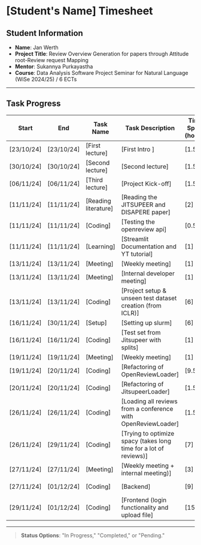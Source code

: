 # [Student's Name] Timesheet

## Student Information

- **Name**: Jan Werth
- **Project Title**: Review Overview Generation for papers through Attitude root-Review request Mapping
- **Mentor**: Sukannya Purkayastha
- **Course**: Data Analysis Software Project Seminar for Natural Language (WiSe 2024/25) / 6 ECTs

---

## Task Progress

| Start      | End        | Task Name            | Task Description                                                  | Time Spent (hours) | Status        |
|------------|------------|----------------------|-------------------------------------------------------------------|--------------------|---------------|
| [23/10/24] | [23/10/24] | [First lecture]      | [First Intro ]                                                    | [1.5]              | [Completed]   |
| [30/10/24] | [30/10/24] | [Second lecture]     | [Second lecture]                                                  | [1.5]              | [Completed]   | 
| [06/11/24] | [06/11/24] | [Third lecture]      | [Project Kick-off]                                                | [1.5]              | [Completed]   |
| [11/11/24] | [11/11/24] | [Reading literature] | [Reading the JITSUPEER and DISAPERE paper]                        | [2]                | [Completed]   |
| [11/11/24] | [11/11/24] | [Coding]             | [Testing the openreview api]                                      | [0.5]              | [Completed]   |
| [11/11/24] | [11/11/24] | [Learning]           | [Streamlit Documentation and YT tutorial]                         | [1]                | [Completed]   |
| [13/11/24] | [13/11/24] | [Meeting]            | [Weekly meeting]                                                  | [1]                | [Completed]   |
| [13/11/24] | [13/11/24] | [Meeting]            | [Internal developer meeting]                                      | [1]                | [Completed]   |
| [13/11/24] | [13/11/24] | [Coding]             | [Project setup & unseen test dataset creation (from ICLR)]        | [6]                | [Completed]   |
| [16/11/24] | [30/11/24] | [Setup]              | [Setting up slurm]                                                | [6]                | [In Progess]  |
| [16/11/24] | [16/11/24] | [Coding]             | [Test set from Jitsupeer with splits]                             | [1]                | [Completed]   |
| [19/11/24] | [19/11/24] | [Meeting]            | [Weekly meeting]                                                  | [1]                | [Completed]   |
| [19/11/24] | [20/11/24] | [Coding]             | [Refactoring of OpenReviewLoader]                                 | [9.5]              | [Completed]   |
| [20/11/24] | [20/11/24] | [Coding]             | [Refactoring of JitsupeerLoader]                                  | [1.5]              | [Pending]     | 
| [26/11/24] | [26/11/24] | [Coding]             | [Loading all reviews from a conference with OpenReviewLoader]     | [1.5]              | [Completed]   |
| [26/11/24] | [29/11/24] | [Coding]             | [Trying to optimize spacy (takes long time for a lot of reviews)] | [7]                | [Completed]   |
| [27/11/24] | [27/11/24] | [Meeting]            | [Weekly meeting + internal meeting)]                              | [3]                | [Completed]   |
| [27/11/24] | [01/12/24] | [Coding]             | [Backend]                                                         | [9]                | [In progress] |
| [29/11/24] | [01/12/24] | [Coding]             | [Frontend (login functionality and upload file]                   | [15]               | [In progress] |

---

> **Status Options**: "In Progress," "Completed," or "Pending."
